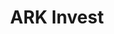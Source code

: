 ---
facebook: https://facebook.com/ARKInvest
instagram: https://instagram.com/arkinvest
linkedin: https://linkedin.com/company/ark-investment-management
logohandle: ark-invest
sort: ark-invest
title: ARK Invest
twitter: https://x.com/arkinvest
website: https://ark-invest.com/
youtube: https://youtube.com/channel/UCK-zlnUfoDHzUwXcbddtnkg?view_as=subscriber
---